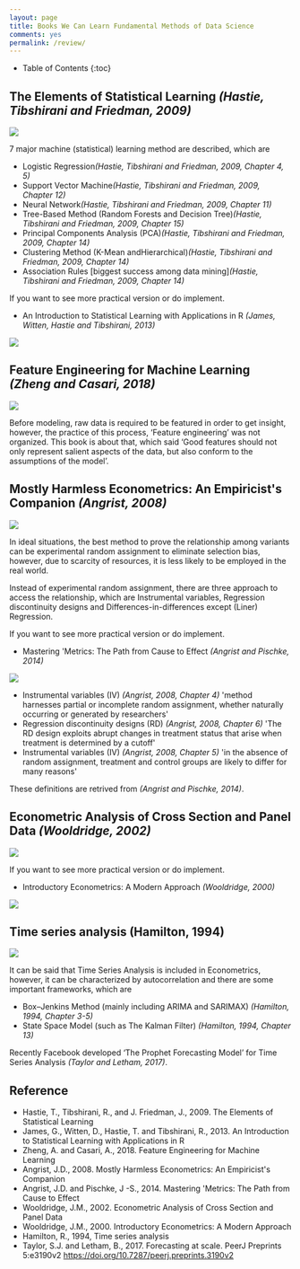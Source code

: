 ```yaml
---
layout: page
title: Books We Can Learn Fundamental Methods of Data Science
comments: yes
permalink: /review/
---
```


* Table of Contents
{:toc}

## The Elements of Statistical Learning <cite>(Hastie, Tibshirani and Friedman, 2009)</cite>

<a target="_blank"  href="https://www.amazon.co.jp/gp/product/0387848576/ref=as_li_tl?ie=UTF8&camp=247&creative=1211&creativeASIN=0387848576&linkCode=as2&tag=kyo07e-22&linkId=5e61d6d9d352a068e888dbbd0ac047ae"><img border="0" src="//ws-fe.amazon-adsystem.com/widgets/q?_encoding=UTF8&MarketPlace=JP&ASIN=0387848576&ServiceVersion=20070822&ID=AsinImage&WS=1&Format=_SL250_&tag=kyo07e-22" ></a>

7 major machine (statistical) learning method are described, which are

* Logistic Regression<cite>(Hastie, Tibshirani and Friedman, 2009, Chapter 4, 5)</cite>
* Support Vector Machine<cite>(Hastie, Tibshirani and Friedman, 2009, Chapter 12)</cite>
* Neural Network<cite>(Hastie, Tibshirani and Friedman, 2009, Chapter 11)</cite>
* Tree-Based Method (Random Forests and Decision Tree)<cite>(Hastie, Tibshirani and Friedman, 2009, Chapter 15)</cite>
* Principal Components Analysis (PCA)<cite>(Hastie, Tibshirani and Friedman, 2009, Chapter 14)</cite>
* Clustering Method (K-Mean andHierarchical)<cite>(Hastie, Tibshirani and Friedman, 2009, Chapter 14)</cite>
* Association Rules [biggest success among data mining]<cite>(Hastie, Tibshirani and Friedman, 2009, Chapter 14)</cite>

If you want to see more practical version or do implement.
* An Introduction to Statistical Learning with Applications in R <cite>(James, Witten, Hastie and Tibshirani, 2013)</cite>

<a target="_blank"  href="https://www.amazon.co.jp/gp/product/1071614177/ref=as_li_tl?ie=UTF8&camp=247&creative=1211&creativeASIN=1071614177&linkCode=as2&tag=kyo07e-22&linkId=d935373c22d74d46c9f2989533a590b2"><img border="0" src="//ws-fe.amazon-adsystem.com/widgets/q?_encoding=UTF8&MarketPlace=JP&ASIN=1071614177&ServiceVersion=20070822&ID=AsinImage&WS=1&Format=_SL250_&tag=kyo07e-22" ></a>

## Feature Engineering for Machine Learning <cite>(Zheng and Casari, 2018)</cite>

<a target="_blank"  href="https://www.amazon.co.jp/gp/product/B07BNX4MWC/ref=as_li_tl?ie=UTF8&camp=247&creative=1211&creativeASIN=B07BNX4MWC&linkCode=as2&tag=kyo07e-22&linkId=6bfa85bce5dc5d50cd20ae1e5015ab18"><img border="0" src="//ws-fe.amazon-adsystem.com/widgets/q?_encoding=UTF8&MarketPlace=JP&ASIN=B07BNX4MWC&ServiceVersion=20070822&ID=AsinImage&WS=1&Format=_SL250_&tag=kyo07e-22" ></a>

Before modeling, raw data is required to be featured in order to get insight, however, the practice of this process, ‘Feature engineering’ was not organized. This book is about that, which said ‘Good features should not only represent salient aspects of the data, but also conform to the assumptions of the model’.

## Mostly Harmless Econometrics: An Empiricist's Companion <cite>(Angrist, 2008)</cite>

<a target="_blank"  href="https://www.amazon.co.jp/gp/product/0691120358/ref=as_li_tl?ie=UTF8&camp=247&creative=1211&creativeASIN=0691120358&linkCode=as2&tag=kyo07e-22&linkId=cdd94954c4ecfc42e9f2e1bb41f509ce"><img border="0" src="//ws-fe.amazon-adsystem.com/widgets/q?_encoding=UTF8&MarketPlace=JP&ASIN=0691120358&ServiceVersion=20070822&ID=AsinImage&WS=1&Format=_SL250_&tag=kyo07e-22" ></a>

In ideal situations, the best method to prove the relationship among variants can be experimental random assignment to eliminate selection bias, however, due to scarcity of resources, it is less likely to be employed in the real world.

Instead of experimental random assignment, there are three approach to access the relationship, which are Instrumental variables, Regression discontinuity designs and Differences-in-differences except (Liner) Regression.

If you want to see more practical version or do implement.
* Mastering 'Metrics: The Path from Cause to Effect <cite>(Angrist and Pischke, 2014)</cite>

<a target="_blank"  href="https://www.amazon.co.jp/gp/product/0691152845/ref=as_li_tl?ie=UTF8&camp=247&creative=1211&creativeASIN=0691152845&linkCode=as2&tag=kyo07e-22&linkId=41e38d0462663f2384188f4618ae6b86"><img border="0" src="//ws-fe.amazon-adsystem.com/widgets/q?_encoding=UTF8&MarketPlace=JP&ASIN=0691152845&ServiceVersion=20070822&ID=AsinImage&WS=1&Format=_SL250_&tag=kyo07e-22" ></a>

* Instrumental variables (IV) <cite>(Angrist, 2008, Chapter 4)</cite>
'method harnesses partial or incomplete random assignment, whether naturally occurring or generated by researchers'
* Regression discontinuity designs (RD) <cite>(Angrist, 2008, Chapter 6)</cite>
'The RD design exploits abrupt changes in treatment status that arise when treatment is determined by a cutoff'
* Instrumental variables (IV) <cite>(Angrist, 2008, Chapter 5)</cite>
'in the absence of random assignment, treatment and control groups are likely to differ for many reasons'

These definitions are retrived from <cite>(Angrist and Pischke, 2014)</cite>.

## Econometric Analysis of Cross Section and Panel Data <cite>(Wooldridge, 2002)</cite>

<a target="_blank"  href="https://www.amazon.co.jp/gp/product/0262232588/ref=as_li_tl?ie=UTF8&camp=247&creative=1211&creativeASIN=0262232588&linkCode=as2&tag=kyo07e-22&linkId=fa4f1f8e64a4db4941358ff096425126"><img border="0" src="//ws-fe.amazon-adsystem.com/widgets/q?_encoding=UTF8&MarketPlace=JP&ASIN=0262232588&ServiceVersion=20070822&ID=AsinImage&WS=1&Format=_SL250_&tag=kyo07e-22" ></a>

If you want to see more practical version or do implement.
* Introductory Econometrics: A Modern Approach <cite>(Wooldridge, 2000)</cite>

<a target="_blank"  href="https://www.amazon.co.jp/gp/product/1337558869/ref=as_li_tl?ie=UTF8&camp=247&creative=1211&creativeASIN=1337558869&linkCode=as2&tag=kyo07e-22&linkId=ab76d5723476a69ec51d73360543e8ac"><img border="0" src="//ws-fe.amazon-adsystem.com/widgets/q?_encoding=UTF8&MarketPlace=JP&ASIN=1337558869&ServiceVersion=20070822&ID=AsinImage&WS=1&Format=_SL250_&tag=kyo07e-22" ></a>

## Time series analysis (Hamilton, 1994)

<a target="_blank"  href="https://www.amazon.co.jp/gp/product/0691042896/ref=as_li_tl?ie=UTF8&camp=247&creative=1211&creativeASIN=0691042896&linkCode=as2&tag=kyo07e-22&linkId=77d9e9fec9b9fa147bbdbc98b2d49e56"><img border="0" src="//ws-fe.amazon-adsystem.com/widgets/q?_encoding=UTF8&MarketPlace=JP&ASIN=0691042896&ServiceVersion=20070822&ID=AsinImage&WS=1&Format=_SL250_&tag=kyo07e-22" ></a>

It can be said that Time Series Analysis is included in Econometrics, however, it can be characterized by autocorrelation and there are some important frameworks, which are 
* Box–Jenkins Method (mainly including ARIMA and SARIMAX) <cite>(Hamilton, 1994, Chapter 3-5)</cite>
* State Space Model (such as The Kalman Filter) <cite>(Hamilton, 1994, Chapter 13)</cite>

Recently Facebook developed ‘The Prophet Forecasting Model’ for Time Series Analysis <cite>(Taylor and Letham, 2017)</cite>.


## Reference
* Hastie, T., Tibshirani, R., and J. Friedman, J., 2009. The Elements of Statistical Learning
* James, G., Witten, D., Hastie, T. and Tibshirani, R., 2013. An Introduction to Statistical Learning with Applications in R
* Zheng, A. and Casari, A., 2018. Feature Engineering for Machine Learning
* Angrist, J.D., 2008. Mostly Harmless Econometrics: An Empiricist's Companion
* Angrist, J.D. and Pischke, J -S., 2014. Mastering 'Metrics: The Path from Cause to Effect
* Wooldridge, J.M., 2002. Econometric Analysis of Cross Section and Panel Data
* Wooldridge, J.M., 2000. Introductory Econometrics: A Modern Approach
* Hamilton, R., 1994, Time series analysis
* Taylor, S.J. and Letham, B., 2017. Forecasting at scale. PeerJ Preprints 5:e3190v2 https://doi.org/10.7287/peerj.preprints.3190v2
